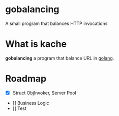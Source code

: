 # gobalancing
A small program that balances HTTP invocations


# What is kache
**gobalancing** a program that balance URL in  [golang](https://golang.org/ "go"). 



# Roadmap
- [x] Struct ObjInvoker, Server Pool
- []  Business Logic
- []  Test
